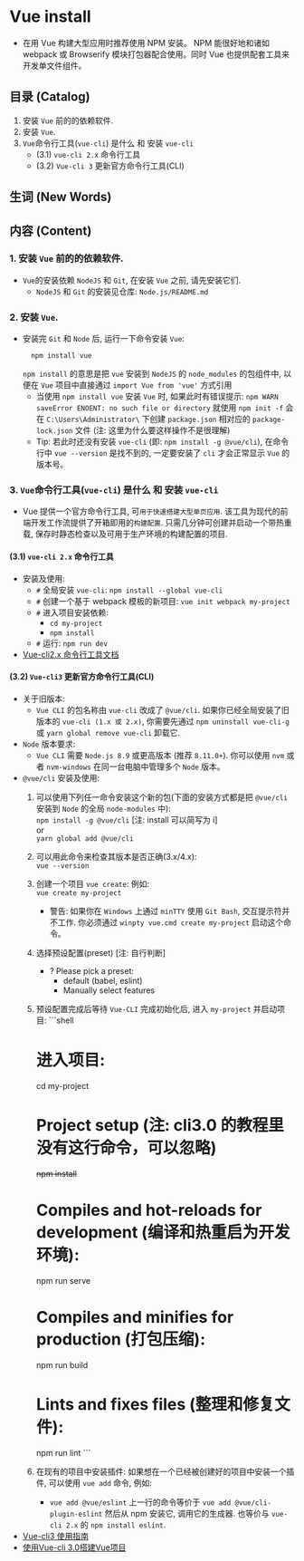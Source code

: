 # Vue install
- 在用 Vue 构建大型应用时推荐使用 NPM 安装。 NPM 能很好地和诸如 webpack 或 Browserify 
  模块打包器配合使用。同时 Vue 也提供配套工具来开发单文件组件。 


##  目录 (Catalog)
1. 安装 `Vue` 前的的依赖软件.
2. 安装 `Vue`.
3. `Vue`命令行工具(`vue-cli`) 是什么 和 安装 `vue-cli`
    + (3.1) `vue-cli 2.x` 命令行工具
    + (3.2) `Vue-cli 3` 更新官方命令行工具(CLI) 


## 生词 (New Words)



## 内容 (Content)
### 1.  安装 `Vue` 前的的依赖软件.
- `Vue`的安装依赖 `NodeJS` 和 `Git`, 在安装 `Vue` 之前, 请先安装它们.
    + `NodeJS` 和 `Git` 的安装见仓库: `Node.js/README.md`
### 2. 安装 `Vue`.
- 安装完 `Git` 和 `Node` 后, 运行一下命令安装 `Vue`:
  ```shell
    npm install vue
  ``` 
  `npm install` 的意思是把 `vue` 安装到 `NodeJS` 的 `node_modules` 的包组件中,
  以便在 `Vue` 项目中直接通过 `import Vue from 'vue'` 方式引用
    + 当使用 `npm install vue` 安装 `Vue` 时, 如果此时有错误提示:
      `npm WARN saveError ENOENT: no such file or directory` 
      就使用 `npm init -f` 会在 `C:\Users\Administrator\` 下创建 `package.json`
      相对应的 `package-lock.json` 文件 (注: 这里为什么要这样操作不是很理解)  
    + Tip: 若此时还没有安装 `vue-cli` (即: `npm install -g @vue/cli`), 在命令行中
      `vue --version` 是找不到的, 一定要安装了 `cli` 才会正常显示 `Vue` 的版本号。  

### 3. `Vue`命令行工具(`vue-cli`) 是什么 和 安装 `vue-cli`
- Vue 提供一个官方命令行工具, 可`用于快速搭建大型单页应用`.
  该工具为现代的前端开发工作流提供了开箱即用的`构建配置`. 只需几分钟可创建并启动一个带热重载,
  保存时静态检查以及可用于生产环境的构建配置的项目.

#### (3.1) `vue-cli 2.x` 命令行工具
- 安装及使用:
    + `#` 全局安装 `vue-cli`: `npm install --global vue-cli`
    + `#` 创建一个基于 webpack 模板的新项目: `vue init webpack my-project`
    + `#` 进入项目安装依赖: 
        - `cd my-project`
        - `npm install`
    + `#` 运行: `npm run dev` 
- [Vue-cli2.x 命令行工具文档](https://github.com/vuejs/vue-cli/tree/v2#vue-cli--) 

#### (3.2) `Vue-cli3` 更新官方命令行工具(CLI)   
- 关于旧版本:
    + `Vue CLI` 的包名称由 `vue-cli` 改成了 `@vue/cli`. 如果你已经全局安装了旧版本的
      `vue-cli (1.x 或 2.x)`, 你需要先通过 `npm uninstall vue-cli-g` 或
      `yarn global remove vue-cli` 卸载它.    
- `Node` 版本要求:
    + `Vue CLI` 需要 `Node.js 8.9` 或更高版本 (推荐 `8.11.0+`). 你可以使用 `nvm`
      或者 `nvm-windows` 在同一台电脑中管理多个 `Node` 版本。
- `@vue/cli` 安装及使用:
    1. 可以使用下列任一命令安装这个新的包(下面的安装方式都是把 `@vue/cli`
       安装到 `Node` 的全局 `node-modules` 中):  
      `npm install -g @vue/cli` [注: install 可以简写为 i]  
      or  
      `yarn global add @vue/cli` <br/>
    1. 可以用此命令来检查其版本是否正确(3.x/4.x):  
      `vue --version`
    1. 创建一个项目 `vue create`: 例如:  
      `vue create my-project`
        - 警告: 如果你在 `Windows` 上通过 `minTTY` 使用 `Git Bash`,
          交互提示符并不工作. 你必须通过 `winpty vue.cmd create my-project` 
          启动这个命令。
    1. 选择预设配置(preset) [注: 自行判断]
        - ? Please pick a preset:
            + default (babel, eslint)
            + Manually select features 
    1. 预设配置完成后等待 `Vue-CLI` 完成初始化后, 进入 `my-project` 并启动项目:
      ```shell
        # 进入项目: 
        cd my-project
        
        # Project setup (注: cli3.0 的教程里没有这行命令，可以忽略)
        ~~npm install~~
        
        # Compiles and hot-reloads for development (编译和热重启为开发环境):
        npm run serve
        
        # Compiles and minifies for production (打包压缩):
        npm run build
        
        # Lints and fixes files (整理和修复文件):
        npm run lint
      ```
    6. 在现有的项目中安装插件: 如果想在一个已经被创建好的项目中安装一个插件, 可以使用
       `vue add` 命令, 例如:
        - `vue add @vue/eslint` 上一行的命令等价于
          `vue add @vue/cli-plugin-eslint` 然后从 npm 安装它, 调用它的生成器.
          也等价与 `vue-cli 2.x` 的 `npm install eslint`.  
- [Vue-cli3 使用指南](https://cli.vuejs.org/zh/guide/)
- [使用Vue-cli 3.0搭建Vue项目](https://www.jianshu.com/p/6307c568832d)
